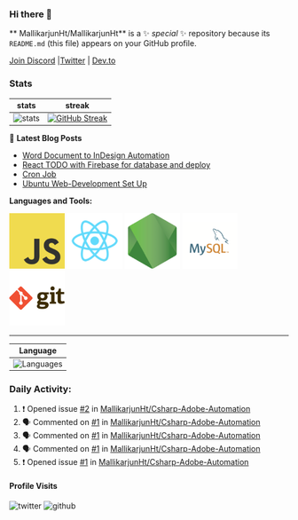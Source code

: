 ### Hi there 👋


** MallikarjunHt/MallikarjunHt** is a ✨ _special_ ✨ repository because its `README.md` (this file) appears on your GitHub profile.  

[Join Discord](https://discord.gg/jmwguYfb)  |[Twitter](https://twitter.com/MallikarjunHt)  | [Dev.to](https://dev.to/mallikarjunht)
### Stats
|stats|streak|  
|---|---|  
| ![stats](https://github-readme-stats.vercel.app/api?username=MallikarjunHt&theme=tokyonight&count_private=true&text_color=000&icon_color=000&bg_color=0,ea6161,ffc64d,fffc4d,52fa5a&theme=graywhite") | [![GitHub Streak](https://github-readme-streak-stats.herokuapp.com/?user=MallikarjunHt&theme=dark)](https://github.com/DenverCoder1/github-readme-streak-stats)|  

📕 **Latest Blog Posts**
<!-- BLOG-POST-LIST:START -->
- [Word Document to InDesign Automation](https://dev.to/mallikarjunht/adobe-indesign-automation-3nnc)
- [React TODO with Firebase for database and deploy](https://dev.to/mallikarjunht/react-todo-with-firebase-for-database-and-deploy-2cnm)
- [Cron Job](https://dev.to/mallikarjunht/cron-job-1aj7)
- [Ubuntu Web-Development Set Up](https://dev.to/mallikarjunht/ubuntu-web-development-set-up-4h9h)
<!-- BLOG-POST-LIST:END -->

**Languages and Tools:**  

<code><img height="100" src="https://raw.githubusercontent.com/github/explore/80688e429a7d4ef2fca1e82350fe8e3517d3494d/topics/javascript/javascript.png"></code>
<code><img height="100" src="https://raw.githubusercontent.com/github/explore/80688e429a7d4ef2fca1e82350fe8e3517d3494d/topics/react/react.png"></code>
<code><img height="100" src="https://raw.githubusercontent.com/github/explore/80688e429a7d4ef2fca1e82350fe8e3517d3494d/topics/nodejs/nodejs.png"></code>
<code><img height="100" src="https://raw.githubusercontent.com/github/explore/80688e429a7d4ef2fca1e82350fe8e3517d3494d/topics/mysql/mysql.png"></code>
<code><img height="100" src="https://raw.githubusercontent.com/github/explore/80688e429a7d4ef2fca1e82350fe8e3517d3494d/topics/git/git.png"></code>  

---
|Language|  
|---|  
![Languages](https://github-readme-stats.vercel.app/api/top-langs/?username=MallikarjunHt&hide=html&hide_title=true&hide_border=true&layout=compact&langs_count=7&exclude_repo=comp426,Redventures-Movie-Quotes&text_color=000&icon_color=fff&bg_color=0,52fa5a,4dfcff,c64dff&theme=graywhite)  |

### **Daily Activity:**  

<!--START_SECTION:activity-->
1. ❗️ Opened issue [#2](https://github.com/MallikarjunHt/Csharp-Adobe-Automation/issues/2) in [MallikarjunHt/Csharp-Adobe-Automation](https://github.com/MallikarjunHt/Csharp-Adobe-Automation)
2. 🗣 Commented on [#1](https://github.com/MallikarjunHt/Csharp-Adobe-Automation/issues/1) in [MallikarjunHt/Csharp-Adobe-Automation](https://github.com/MallikarjunHt/Csharp-Adobe-Automation)
3. 🗣 Commented on [#1](https://github.com/MallikarjunHt/Csharp-Adobe-Automation/issues/1) in [MallikarjunHt/Csharp-Adobe-Automation](https://github.com/MallikarjunHt/Csharp-Adobe-Automation)
4. 🗣 Commented on [#1](https://github.com/MallikarjunHt/Csharp-Adobe-Automation/issues/1) in [MallikarjunHt/Csharp-Adobe-Automation](https://github.com/MallikarjunHt/Csharp-Adobe-Automation)
5. ❗️ Opened issue [#1](https://github.com/MallikarjunHt/Csharp-Adobe-Automation/issues/1) in [MallikarjunHt/Csharp-Adobe-Automation](https://github.com/MallikarjunHt/Csharp-Adobe-Automation)
<!--END_SECTION:activity-->

#### Profile Visits 
![twitter](https://img.shields.io/twitter/follow/MallikarjunHt?label=Twitter&logo=twitter&style=for-the-badge)
![github](https://img.shields.io/github/followers/MallikarjunHt?label=Followers&logo=GitHub&style=for-the-badge)

